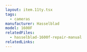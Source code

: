 ```yaml
---
layout: item.11ty.tsx
tags:
  - cameras
manufacturer: Hasselblad
model: 1600F
relatedFiles:
  - hasselblad-1600f-repair-manual
relatedLinks:
---
```

